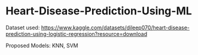 # Heart-Disease-Prediction-Using-ML

Dataset used:
https://www.kaggle.com/datasets/dileep070/heart-disease-prediction-using-logistic-regression?resource=download

Proposed Models:
   KNN,
   SVM
